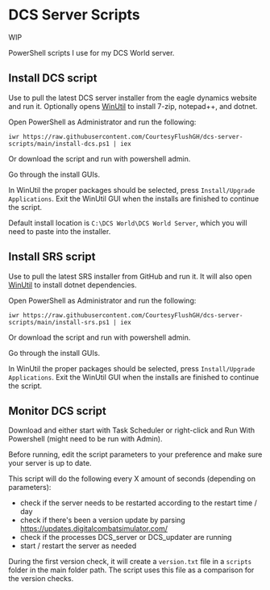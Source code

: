 # DCS Server Scripts

WIP

PowerShell scripts I use for my DCS World server.

## Install DCS script

Use to pull the latest DCS server installer from the eagle dynamics website and run it. Optionally opens [WinUtil](https://github.com/ChrisTitusTech/winutil) to install 7-zip, notepad++, and dotnet.

Open PowerShell as Administrator and run the following:

```iwr https://raw.githubusercontent.com/CourtesyFlushGH/dcs-server-scripts/main/install-dcs.ps1 | iex```

Or download the script and run with powershell admin.

Go through the install GUIs.

In WinUtil the proper packages should be selected, press `Install/Upgrade Applications`. Exit the WinUtil GUI when the installs are finished to continue the script.

Default install location is `C:\DCS World\DCS World Server`, which you will need to paste into the installer.

## Install SRS script

Use to pull the latest SRS installer from GitHub and run it. It will also open [WinUtil](https://github.com/ChrisTitusTech/winutil) to install dotnet dependencies.

Open PowerShell as Administrator and run the following:

```iwr https://raw.githubusercontent.com/CourtesyFlushGH/dcs-server-scripts/main/install-srs.ps1 | iex```

Or download the script and run with powershell admin.

Go through the install GUIs.

In WinUtil the proper packages should be selected, press `Install/Upgrade Applications`. Exit the WinUtil GUI when the installs are finished to continue the script.

## Monitor DCS script

Download and either start with Task Scheduler or right-click and Run With Powershell (might need to be run with Admin).

Before running, edit the script parameters to your preference and make sure your server is up to date.

This script will do the following every X amount of seconds (depending on parameters):
- check if the server needs to be restarted according to the restart time / day
- check if there's been a version update by parsing https://updates.digitalcombatsimulator.com/
- check if the processes DCS_server or DCS_updater are running
- start / restart the server as needed

During the first version check, it will create a `version.txt` file in a `scripts` folder in the main folder path. The script uses this file as a comparison for the version checks.
